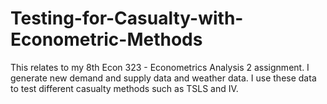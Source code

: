 # Testing-for-Casualty-with-Econometric-Methods
This relates to my 8th Econ 323 - Econometrics Analysis 2 assignment. I generate new demand and supply data and weather data. I use these data to test different casualty methods such as TSLS and IV.
